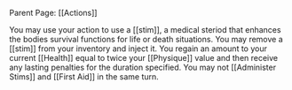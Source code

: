 Parent Page: [[Actions]]

You may use your action to use a [[stim]], a medical steriod that enhances the bodies survival functions for life or death situations. You may remove a [[stim]] from your inventory and inject it. You regain an amount to your current [[Health]] equal to twice your [[Physique]] value and then receive any lasting penalties for the duration specified. You may not [[Administer Stims]] and [[First Aid]] in the same turn.